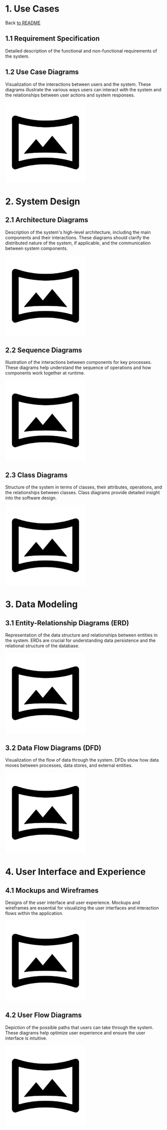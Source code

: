 # 1. Use Cases
Back [to README](readme.md)
## 1.1 Requirement Specification
Detailed description of the functional and non-functional requirements of the system.

## 1.2 Use Case Diagrams
Visualization of the interactions between users and the system. These diagrams illustrate the various ways users can interact with the system and the relationships between user actions and system responses.

![Use Case Diagram](./Engineering\pic\ArchitectureDiagram.png)

# 2. System Design

## 2.1 Architecture Diagrams
Description of the system's high-level architecture, including the main components and their interactions. These diagrams should clarify the distributed nature of the system, if applicable, and the communication between system components.

![Architecture Diagram](./Engineering\pic\ArchitectureDiagram.png)

## 2.2 Sequence Diagrams
Illustration of the interactions between components for key processes. These diagrams help understand the sequence of operations and how components work together at runtime.

![Sequence Diagram](./Engineering\pic\ArchitectureDiagram.png)

## 2.3 Class Diagrams
Structure of the system in terms of classes, their attributes, operations, and the relationships between classes. Class diagrams provide detailed insight into the software design.

![Class Diagram](./Engineering\pic\ArchitectureDiagram.png)

# 3. Data Modeling

## 3.1 Entity-Relationship Diagrams (ERD)
Representation of the data structure and relationships between entities in the system. ERDs are crucial for understanding data persistence and the relational structure of the database.

![Entity Relationship Diagram](./Engineering\pic\ArchitectureDiagram.png)

## 3.2 Data Flow Diagrams (DFD)
Visualization of the flow of data through the system. DFDs show how data moves between processes, data stores, and external entities.

![Data Flow Diagram](./Engineering\pic\ArchitectureDiagram.png)

# 4. User Interface and Experience

## 4.1 Mockups and Wireframes
Designs of the user interface and user experience. Mockups and wireframes are essential for visualizing the user interfaces and interaction flows within the application.

![Mockup](./Engineering\pic\ArchitectureDiagram.png)

## 4.2 User Flow Diagrams
Depiction of the possible paths that users can take through the system. These diagrams help optimize user experience and ensure the user interface is intuitive.

![User Flow Diagram](./Engineering\pic\ArchitectureDiagram.png)
